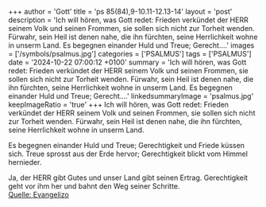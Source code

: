 +++
author = 'Gott'
title = 'ps 85(84),9-10.11-12.13-14'
layout = 'post'
description = 'Ich will hören, was Gott redet:  Frieden verkündet der HERR seinem Volk und seinen Frommen,  sie sollen sich nicht zur Torheit wenden. Fürwahr, sein Heil ist denen nahe, die ihn fürchten,  seine Herrlichkeit wohne in unserm Land.  Es begegnen einander Huld und Treue;  Gerecht....'
images = ['/symbols/psalmus.jpg']
categories = ['PSALMUS']
tags = ['PSALMUS']
date = '2024-10-22 07:00:12 +0100'
summary = 'Ich will hören, was Gott redet:  Frieden verkündet der HERR seinem Volk und seinen Frommen,  sie sollen sich nicht zur Torheit wenden. Fürwahr, sein Heil ist denen nahe, die ihn fürchten,  seine Herrlichkeit wohne in unserm Land.  Es begegnen einander Huld und Treue;  Gerecht....'
linkedsummaryImage = 'psalmus.jpg'
keepImageRatio = 'true'
+++
Ich will hören, was Gott redet: 
Frieden verkündet der HERR seinem Volk und seinen Frommen, 
sie sollen sich nicht zur Torheit wenden.
Fürwahr, sein Heil ist denen nahe, die ihn fürchten, 
seine Herrlichkeit wohne in unserm Land.

Es begegnen einander Huld und Treue; 
Gerechtigkeit und Friede küssen sich.<!--more-->
Treue sprosst aus der Erde hervor; 
Gerechtigkeit blickt vom Himmel hernieder.

Ja, der HERR gibt Gutes 
und unser Land gibt seinen Ertrag.
Gerechtigkeit geht vor ihm her 
und bahnt den Weg seiner Schritte.<br> [Quelle: Evangelizo](https://evangeliumtagfuertag.org/DE/gospel)